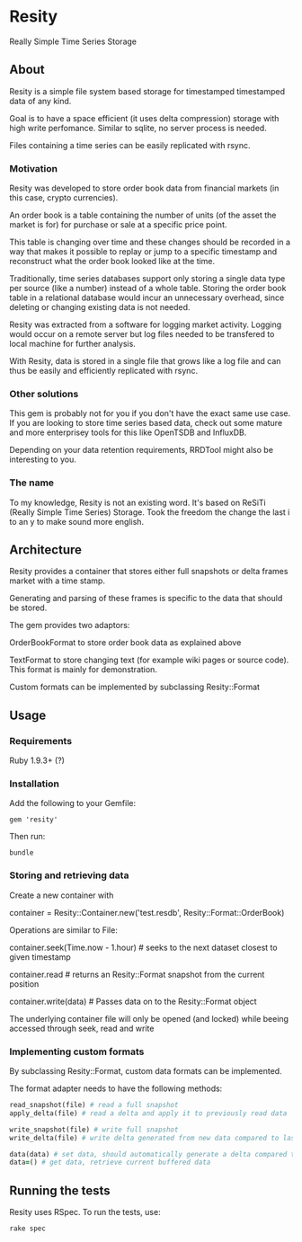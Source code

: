 Resity
======

Really Simple Time Series Storage

## About

Resity is a simple file system based storage for timestamped timestamped
data of any kind.

Goal is to have a space efficient (it uses delta compression) storage with
high write perfomance. Similar to sqlite, no server process is needed.

Files containing a time series can be easily replicated with rsync.

### Motivation

Resity was developed to store order book data from financial markets (in this
case, crypto currencies).

An order book is a table containing the number of units (of the asset the
market is for) for purchase or sale at a specific price point.

This table is changing over time and these changes should be recorded in a
way that makes it possible to replay or jump to a specific timestamp and
reconstruct what the order book looked like at the time.

Traditionally, time series databases support only storing a single data
type per source (like a number) instead of a whole table.
Storing the order book table in a relational database would incur an
unnecessary overhead, since deleting or changing existing data is not
needed.

Resity was extracted from a software for logging market activity. Logging
would occur on a remote server but log files needed to be transfered to
local machine for further analysis.

With Resity, data is stored in a single file that grows like a log file
and can thus be easily and efficiently replicated with rsync.

### Other solutions

This gem is probably not for you if you don't have the exact same use case.
If you are looking to store time series based data, check out some mature
and more enterprisey tools for this like OpenTSDB and InfluxDB.

Depending on your data retention requirements, RRDTool might also be
interesting to you.

### The name

To my knowledge, Resity is not an existing word. It's based on ReSiTi
(Really Simple Time Series) Storage. Took the freedom the change the
last i to an y to make sound more english.

## Architecture

Resity provides a container that stores either full snapshots or delta frames
market with a time stamp.

Generating and parsing of these frames is specific to the data that should be
stored.

The gem provides two adaptors:

OrderBookFormat to store order book data as explained above

TextFormat to store changing text (for example wiki pages or source code).
This format is mainly for demonstration.

Custom formats can be implemented by subclassing Resity::Format

## Usage

### Requirements

Ruby 1.9.3+ (?)

### Installation

Add the following to your Gemfile:

    gem 'resity'

Then run:

    bundle

### Storing and retrieving data

Create a new container with 

container = Resity::Container.new('test.resdb', Resity::Format::OrderBook)

Operations are similar to File:

container.seek(Time.now - 1.hour) # seeks to the next dataset closest to given timestamp

container.read # returns an Resity::Format snapshot from the current position

container.write(data) # Passes data on to the Resity::Format object

The underlying container file will only be opened (and locked) while beeing accessed through seek, read and write

### Implementing custom formats

By subclassing Resity::Format, custom data formats can be implemented. 

The format adapter needs to have the following methods:

```ruby
read_snapshot(file) # read a full snapshot
apply_delta(file) # read a delta and apply it to previously read data

write_snapshot(file) # write full snapshot
write_delta(file) # write delta generated from new data compared to last data set

data(data) # set data, should automatically generate a delta compared to your last dataset
data=() # get data, retrieve current buffered data
```
## Running the tests

Resity uses RSpec. To run the tests, use:

    rake spec
